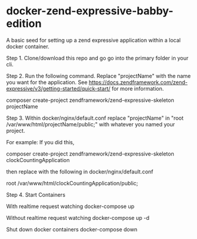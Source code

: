 # docker-zend-expressive-babby-edition
A basic seed for setting up a zend expressive application within a local docker container.

Step 1. Clone/download this repo and go go into the primary folder in your cli.

Step 2. Run the following command. Replace "projectName" with the name you want for the application.
See https://docs.zendframework.com/zend-expressive/v3/getting-started/quick-start/ for more information.

composer create-project zendframework/zend-expressive-skeleton projectName

Step 3. Within docker/nginx/default.conf replace "projectName" in "root /var/www/html/projectName/public;" with whatever you named your project. 

For example:
If you did this,

composer create-project zendframework/zend-expressive-skeleton clockCountingApplication

then replace with the following in docker/nginx/default.conf

root /var/www/html/clockCountingApplication/public;

Step 4. Start Containers

With realtime request watching
docker-compose up

Without realtime request watching
docker-compose up -d

Shut down docker containers
docker-compose down